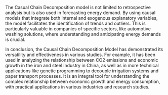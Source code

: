 The Casual Chain Decomposition model is not limited to retrospective analysis but is also used in forecasting energy demand. By using causal models that integrate both internal and exogenous explanatory variables, the model facilitates the identification of trends and outliers. This is particularly valuable in companies of specific sectors, like automotive washing solutions, where understanding and anticipating energy demands is crucial.

In conclusion, the Causal Chain Decomposition Model has demonstrated its versatility and effectiveness in various studies. For example, it has been used in analyzing the relationship between CO2 emissions and economic growth in the iron and steel industry in China, as well as in more technical applications like genetic programming to decouple irrigation systems and paper transport processes. It is an integral tool for understanding the complex relationship between economic growth and energy consumption, with practical applications in various industries and research studies.